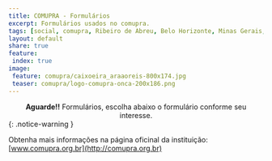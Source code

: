 ```yaml
---
title: COMUPRA - Formulários
excerpt: Formulários usados no comupra. 
tags: [social, comupra, Ribeiro de Abreu, Belo Horizonte, Minas Gerais, BRasil, Brazil, Projetos, Politica, politica publica, formulário, Deixe o Onça Beber Agua]
layout: default
share: true 
feature:
 index: true
image:
 feature: comupra/caixoeira_araaoreis-800x174.jpg
 teaser: comupra/logo-comupra-onca-200x186.png
---
```



<center><strong>Aguarde!!</strong> Formulários, escolha abaixo o formulário conforme seu interesse.</center>
{: .notice-warning }

Obtenha mais informações na página oficinal da instituição: [www.comupra.org.br](http://comupra.org.br)
